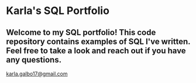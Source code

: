 # Karla's SQL Portfolio

## Welcome to my SQL portfolio! This code repository contains examples of SQL I've written. Feel free to take a look and reach out if you have any questions.
karla.galbo17@gmail.com

